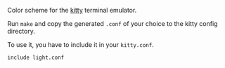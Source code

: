 Color scheme for the [kitty](https://sw.kovidgoyal.net/kitty/index.html)
terminal emulator.

Run `make` and copy the generated `.conf` of your choice to the kitty config
directory.

To use it, you have to include it in your `kitty.conf`.

```
include light.conf
```
